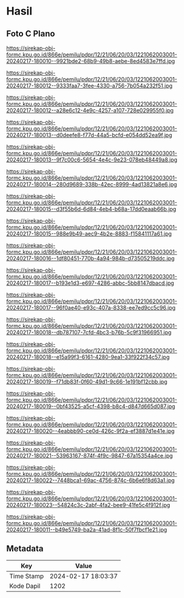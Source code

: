 # Hasil

## Foto C Plano

https://sirekap-obj-formc.kpu.go.id/866e/pemilu/pdpr/12/21/06/20/03/1221062003001-20240217-180010--9921bde2-68b9-49b8-aebe-8ed4583e7ffd.jpg

https://sirekap-obj-formc.kpu.go.id/866e/pemilu/pdpr/12/21/06/20/03/1221062003001-20240217-180012--9333faa7-3fee-4330-a756-7b054a232f51.jpg

https://sirekap-obj-formc.kpu.go.id/866e/pemilu/pdpr/12/21/06/20/03/1221062003001-20240217-180012--a28e6c12-4e9c-4257-a107-728e029955f0.jpg

https://sirekap-obj-formc.kpu.go.id/866e/pemilu/pdpr/12/21/06/20/03/1221062003001-20240217-180013--d0deefe8-f77d-44a5-bcfd-e054dd52ea9f.jpg

https://sirekap-obj-formc.kpu.go.id/866e/pemilu/pdpr/12/21/06/20/03/1221062003001-20240217-180013--9f7c00c6-5654-4e4c-9e23-078eb48449a8.jpg

https://sirekap-obj-formc.kpu.go.id/866e/pemilu/pdpr/12/21/06/20/03/1221062003001-20240217-180014--280d9689-338b-42ec-8999-4ad13821a8e6.jpg

https://sirekap-obj-formc.kpu.go.id/866e/pemilu/pdpr/12/21/06/20/03/1221062003001-20240217-180015--d3f55b6d-6d84-4eb4-b68a-17dd0eaab66b.jpg

https://sirekap-obj-formc.kpu.go.id/866e/pemilu/pdpr/12/21/06/20/03/1221062003001-20240217-180015--988e9b49-aec9-4b2e-8883-f15841117a61.jpg

https://sirekap-obj-formc.kpu.go.id/866e/pemilu/pdpr/12/21/06/20/03/1221062003001-20240217-180016--1df80451-770b-4a94-984b-d73505219ddc.jpg

https://sirekap-obj-formc.kpu.go.id/866e/pemilu/pdpr/12/21/06/20/03/1221062003001-20240217-180017--b193e1d3-e697-4286-abbc-5bb8147dbacd.jpg

https://sirekap-obj-formc.kpu.go.id/866e/pemilu/pdpr/12/21/06/20/03/1221062003001-20240217-180017--96f0ae40-e93c-407a-8338-ee7ed9cc5c96.jpg

https://sirekap-obj-formc.kpu.go.id/866e/pemilu/pdpr/12/21/06/20/03/1221062003001-20240217-180018--db787107-7cfd-4bc3-b76b-5c9f31966951.jpg

https://sirekap-obj-formc.kpu.go.id/866e/pemilu/pdpr/12/21/06/20/03/1221062003001-20240217-180018--e15a99f3-6161-4280-9ea1-33f922f34c57.jpg

https://sirekap-obj-formc.kpu.go.id/866e/pemilu/pdpr/12/21/06/20/03/1221062003001-20240217-180019--f71db83f-0f60-49d1-9c66-1e191bf12cbb.jpg

https://sirekap-obj-formc.kpu.go.id/866e/pemilu/pdpr/12/21/06/20/03/1221062003001-20240217-180019--0bf43525-a5cf-4398-b8c4-d847d665d087.jpg

https://sirekap-obj-formc.kpu.go.id/866e/pemilu/pdpr/12/21/06/20/03/1221062003001-20240217-180020--4eabbb90-ce0d-426c-9f2a-ef3887d1e41e.jpg

https://sirekap-obj-formc.kpu.go.id/866e/pemilu/pdpr/12/21/06/20/03/1221062003001-20240217-180021--53963167-874f-4f9c-9847-67a15354a4ce.jpg

https://sirekap-obj-formc.kpu.go.id/866e/pemilu/pdpr/12/21/06/20/03/1221062003001-20240217-180022--7448bca1-69ac-4756-874c-6b6e6f8d63a1.jpg

https://sirekap-obj-formc.kpu.go.id/866e/pemilu/pdpr/12/21/06/20/03/1221062003001-20240217-180023--54824c3c-2abf-4fa2-bee9-41fe5c4f912f.jpg

https://sirekap-obj-formc.kpu.go.id/866e/pemilu/pdpr/12/21/06/20/03/1221062003001-20240217-180011--b49e5749-ba2a-41ad-8f1c-50f7fbcf1e21.jpg


## Metadata

| Key        | Value               |
| ---------- | ------------------- |
| Time Stamp | 2024-02-17 18:03:37 |
| Kode Dapil | 1202                |



